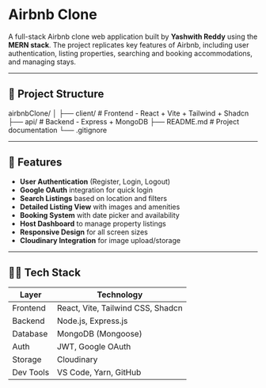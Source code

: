 # Airbnb Clone

A full-stack Airbnb clone web application built by **Yashwith Reddy** using the **MERN stack**. The project replicates key features of Airbnb, including user authentication, listing properties, searching and booking accommodations, and managing stays.

---

## 📁 Project Structure

airbnbClone/
│
├── client/ # Frontend - React + Vite + Tailwind + Shadcn
├── api/ # Backend - Express + MongoDB
├── README.md # Project documentation
└── .gitignore


---

## 🚀 Features

- **User Authentication** (Register, Login, Logout)
- **Google OAuth** integration for quick login
- **Search Listings** based on location and filters
- **Detailed Listing View** with images and amenities
- **Booking System** with date picker and availability
- **Host Dashboard** to manage property listings
- **Responsive Design** for all screen sizes
- **Cloudinary Integration** for image upload/storage

---

## 🧑‍💻 Tech Stack

| Layer       | Technology                               |
|-------------|------------------------------------------|
| Frontend    | React, Vite, Tailwind CSS, Shadcn        |
| Backend     | Node.js, Express.js                      |
| Database    | MongoDB (Mongoose)                       |
| Auth        | JWT, Google OAuth                        |
| Storage     | Cloudinary                               |
| Dev Tools   | VS Code, Yarn, GitHub                    |
